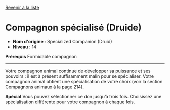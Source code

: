 [Revenir à la liste](list.md)

# Compagnon spécialisé (Druide)

 * **Nom d'origine** : Specialized Companion (Druid)
 * **Niveau** : 14


<p><strong>Prérequis</strong> Formidable compagnon</p>
<hr>
<p>Votre compagnon animal continue de développer sa puissance et ses pouvoirs : il est à présent suffisamment malin pour se spécialiser. Votre compagnon animal obtient une spécialisation de votre choix (voir la section Compagnons animaux à la page 214).</p>
<p><strong>Spécial</strong> Vous pouvez sélectionner ce don jusqu’à trois fois. Choisissez une spécialisation différente pour votre compagnon à chaque fois.</p>